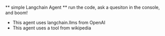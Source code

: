 ** simple Langchain Agent **
run the code, ask a quesiton in the console, and boom!

- This agent uses langchain.llms from OpenAI
- This agent uses a tool from wikipedia 